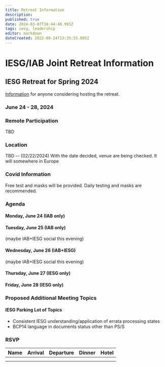 ```yaml
---
title: Retreat Information
description: 
published: true
date: 2024-03-07T16:44:48.991Z
tags: iesg, leadership
editor: markdown
dateCreated: 2022-08-24T13:35:55.095Z
---
```


# IESG/IAB Joint Retreat Information
##  IESG Retreat for Spring 2024 
[Information](https://docs.google.com/document/d/1qhVhBBAbjujyjSZygTPeqWOs6Vg1zU-DLVTVodV7bDw/edit?usp=sharing) for anyone considering hosting the retreat. 

### June 24 - 28, 2024 



### Remote Participation 

TBD



### Location 

TBD -- (02/22/2024) With the date decided, venue are being checked.  It will somewhere in Europe

 
### Covid Information 

Free test and masks will be provided. Daily testing and masks are recommended.


### Agenda 

#### Monday, June 24 (IAB only)

#### Tuesday, June 25 (IAB only)

(maybe IAB+IESG social this evening)

#### Wednesday, June 26 (IAB+IESG)

(maybe IAB+IESG social this evening)

#### Thursday, June 27 (IESG only)

#### Friday, June 28 (IESG only)

### Proposed Additional Meeting Topics

#### IESG Parking Lot of Topics

* Consistent IESG understanding/application of errata processing states
* BCP14 language in documents status other than PS/S

### RSVP

| Name        | Arrival    | Departure  | Dinner  | Hotel |
| :---        |   :----:   |    :----:  | :----:  |:----: |
|      |   |  |      | |
|       |  |  |      | |





